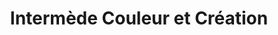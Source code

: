 ---
title: "Intermède Couleur et Création"
url: /saint-pierre-des-corps/intermede-couleur-et-creation/
shop: Friseur
---